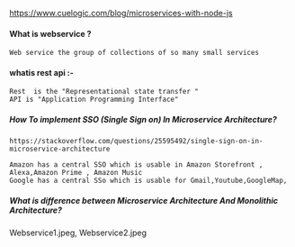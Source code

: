 https://www.cuelogic.com/blog/microservices-with-node-js

#### What is webservice ?
    Web service the group of collections of so many small services 
#### whatis rest api :-
    Rest  is the "Representational state transfer "
    API is "Application Programming Interface" 

##### How To implement SSO (Single Sign on) In Microservice Architecture?
    https://stackoverflow.com/questions/25595492/single-sign-on-in-microservice-architecture

    Amazon has a central SSO which is usable in Amazon Storefront , Alexa,Amazon Prime , Amazon Music 
    Google has a central SSo which is usable for Gmail,Youtube,GoogleMap, 

##### What is difference between Microservice Architecture And Monolithic Architecture?
Webservice1.jpeg, Webservice2.jpeg
